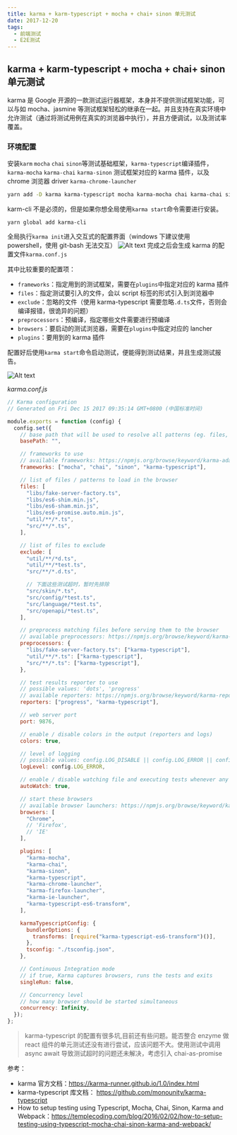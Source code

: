 ```yaml
---
title: karma + karm-typescript + mocha + chai+ sinon 单元测试
date: 2017-12-20
tags:
  - 前端测试
  - E2E测试
---
```


## karma + karm-typescript + mocha + chai+ sinon 单元测试

karma 是 Google 开源的一款测试运行器框架，本身并不提供测试框架功能，可以与如 mocha、jasmine 等测试框架轻松的继承在一起。并且支持在真实环境中允许测试（通过将测试用例在真实的浏览器中执行），并且方便调试，以及测试率覆盖。

### 环境配置

安装`karm` `mocha` `chai` `sinon`等测试基础框架，`karma-typescript`编译插件，`karma-mocha` `karma-chai` `karma-sinon` 测试框架对应的 karma 插件，以及 chrome 浏览器 driver `karma-chrome-launcher`

```bash
yarn add -D karma karma-typescript mocha karma-mocha chai karma-chai sinon karma-sinon karma-chrome-launcher
```

karm-cli 不是必须的，但是如果你想全局使用`karma start`命令需要进行安装。

```
yarn global add karma-cli
```

全局执行`karma init`进入交互式的配置界面（windows 下建议使用 powershell，使用 git-bash 无法交互）
![Alt text](http://ow67vzejn.bkt.clouddn.com/1513347099266.png)
完成之后会生成 karma 的配置文件`karma.conf.js`

其中比较重要的配置项：

- `frameworks`：指定用到的测试框架，需要在`plugins`中指定对应的 karma 插件
- `files`：指定测试要引入的文件，会以 script 标签的形式引入到浏览器中
- `exclude`：忽略的文件（使用 karma-typescript 需要忽略`.d.ts`文件，否则会编译报错，很诡异的问题）
- `preprocessors`：预编译，指定哪些文件需要进行预编译
- `browsers`：要启动的测试浏览器，需要在`plugins`中指定对应的 lancher
- `plugins`：要用到的 karma 插件

配置好后使用`karma start`命令启动测试，便能得到测试结果，并且生成测试报告。

![Alt text](http://ow67vzejn.bkt.clouddn.com/1513348189954.png)

_karma.conf.js_

```javascript
// Karma configuration
// Generated on Fri Dec 15 2017 09:35:14 GMT+0800 (中国标准时间)

module.exports = function (config) {
  config.set({
    // base path that will be used to resolve all patterns (eg. files, exclude)
    basePath: "",

    // frameworks to use
    // available frameworks: https://npmjs.org/browse/keyword/karma-adapter
    frameworks: ["mocha", "chai", "sinon", "karma-typescript"],

    // list of files / patterns to load in the browser
    files: [
      "libs/fake-server-factory.ts",
      "libs/es6-shim.min.js",
      "libs/es6-sham.min.js",
      "libs/es6-promise.auto.min.js",
      "util/**/*.ts",
      "src/**/*.ts",
    ],

    // list of files to exclude
    exclude: [
      "util/**/*d.ts",
      "util/**/*test.ts",
      "src/**/*.d.ts",

      // 下面这些测试超时，暂时先排除
      "src/skin/*.ts",
      "src/config/*test.ts",
      "src/language/*test.ts",
      "src/openapi/*test.ts",
    ],

    // preprocess matching files before serving them to the browser
    // available preprocessors: https://npmjs.org/browse/keyword/karma-preprocessor
    preprocessors: {
      "libs/fake-server-factory.ts": ["karma-typescript"],
      "util/**/*.ts": ["karma-typescript"],
      "src/**/*.ts": ["karma-typescript"],
    },

    // test results reporter to use
    // possible values: 'dots', 'progress'
    // available reporters: https://npmjs.org/browse/keyword/karma-reporter
    reporters: ["progress", "karma-typescript"],

    // web server port
    port: 9876,

    // enable / disable colors in the output (reporters and logs)
    colors: true,

    // level of logging
    // possible values: config.LOG_DISABLE || config.LOG_ERROR || config.LOG_WARN || config.LOG_INFO || config.LOG_DEBUG
    logLevel: config.LOG_ERROR,

    // enable / disable watching file and executing tests whenever any file changes
    autoWatch: true,

    // start these browsers
    // available browser launchers: https://npmjs.org/browse/keyword/karma-launcher
    browsers: [
      "Chrome",
      // 'Firefox',
      // 'IE'
    ],

    plugins: [
      "karma-mocha",
      "karma-chai",
      "karma-sinon",
      "karma-typescript",
      "karma-chrome-launcher",
      "karma-firefox-launcher",
      "karma-ie-launcher",
      "karma-typescript-es6-transform",
    ],

    karmaTypescriptConfig: {
      bundlerOptions: {
        transforms: [require("karma-typescript-es6-transform")()],
      },
      tsconfig: "./tsconfig.json",
    },

    // Continuous Integration mode
    // if true, Karma captures browsers, runs the tests and exits
    singleRun: false,

    // Concurrency level
    // how many browser should be started simultaneous
    concurrency: Infinity,
  });
};
```

> karma-typescript 的配置有很多坑,目前还有些问题。能否整合 enzyme 做 react 组件的单元测试还没有进行尝试，应该问题不大。使用测试中调用 async await 导致测试超时的问题还未解决，考虑引入 chai-as-promise

参考：

- karma 官方文档：https://karma-runner.github.io/1.0/index.html
- karma-typescript 库文档： https://github.com/monounity/karma-typescript
- How to setup testing using Typescript, Mocha, Chai, Sinon, Karma and Webpack：https://templecoding.com/blog/2016/02/02/how-to-setup-testing-using-typescript-mocha-chai-sinon-karma-and-webpack/
